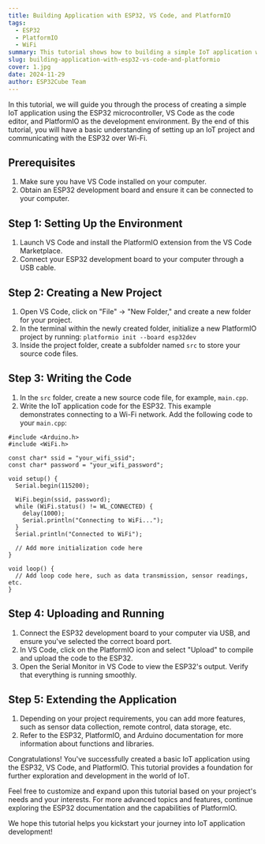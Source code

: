 ```yaml
---
title: Building Application with ESP32, VS Code, and PlatformIO
tags:
  - ESP32
  - PlatformIO
  - WiFi
summary: This tutorial shows how to building a simple IoT application with ESP32, VS Code, and PlatformIO. It covers setup, project creation, coding, uploading, and extending features for IoT development.
slug: building-application-with-esp32-vs-code-and-platformio
cover: 1.jpg
date: 2024-11-29
author: ESP32Cube Team
---
```


In this tutorial, we will guide you through the process of creating a simple IoT application using the ESP32 microcontroller, VS Code as the code editor, and PlatformIO as the development environment. By the end of this tutorial, you will have a basic understanding of setting up an IoT project and communicating with the ESP32 over Wi-Fi.

## Prerequisites

1.  Make sure you have VS Code installed on your computer.
2.  Obtain an ESP32 development board and ensure it can be connected to your computer.

## Step 1: Setting Up the Environment

1.  Launch VS Code and install the PlatformIO extension from the VS Code Marketplace.
2.  Connect your ESP32 development board to your computer through a USB cable.

## Step 2: Creating a New Project

1.  Open VS Code, click on "File" -> "New Folder," and create a new folder for your project.
2.  In the terminal within the newly created folder, initialize a new PlatformIO project by running: `platformio init --board esp32dev`
3.  Inside the project folder, create a subfolder named `src` to store your source code files.

## Step 3: Writing the Code

1.  In the `src` folder, create a new source code file, for example, `main.cpp`.
2.  Write the IoT application code for the ESP32. This example demonstrates connecting to a Wi-Fi network. Add the following code to your `main.cpp`:

```arduino
#include <Arduino.h>
#include <WiFi.h>

const char* ssid = "your_wifi_ssid";
const char* password = "your_wifi_password";

void setup() {
  Serial.begin(115200);

  WiFi.begin(ssid, password);
  while (WiFi.status() != WL_CONNECTED) {
    delay(1000);
    Serial.println("Connecting to WiFi...");
  }
  Serial.println("Connected to WiFi");

  // Add more initialization code here
}

void loop() {
  // Add loop code here, such as data transmission, sensor readings, etc.
}
```

## Step 4: Uploading and Running

1.  Connect the ESP32 development board to your computer via USB, and ensure you've selected the correct board port.
2.  In VS Code, click on the PlatformIO icon and select "Upload" to compile and upload the code to the ESP32.
3.  Open the Serial Monitor in VS Code to view the ESP32's output. Verify that everything is running smoothly.

## Step 5: Extending the Application

1.  Depending on your project requirements, you can add more features, such as sensor data collection, remote control, data storage, etc.
2.  Refer to the ESP32, PlatformIO, and Arduino documentation for more information about functions and libraries.

Congratulations! You've successfully created a basic IoT application using the ESP32, VS Code, and PlatformIO. This tutorial provides a foundation for further exploration and development in the world of IoT.

Feel free to customize and expand upon this tutorial based on your project's needs and your interests. For more advanced topics and features, continue exploring the ESP32 documentation and the capabilities of PlatformIO.

We hope this tutorial helps you kickstart your journey into IoT application development!